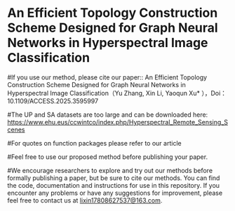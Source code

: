 # An Efficient Topology Construction Scheme Designed for Graph Neural Networks in Hyperspectral Image Classification

#If you use our method, please cite our paper:: An Efficient Topology Construction Scheme Designed for Graph Neural Networks in Hyperspectral Image Classification（Yu Zhang, Xin Li, Yaoqun Xu* ），Doi：10.1109/ACCESS.2025.3595997

#The UP and SA datasets are too large and can be downloaded here: https://www.ehu.eus/ccwintco/index.php/Hyperspectral_Remote_Sensing_Scenes

#For quotes on function packages please refer to our article


#Feel free to use our proposed method before publishing your paper.

#We encourage researchers to explore and try out our methods before formally publishing a paper, but be sure to cite our methods. You can find the code, documentation and instructions for use in this repository. If you encounter any problems or have any suggestions for improvement, please feel free to contact us at lixin17808627537@163.com.
